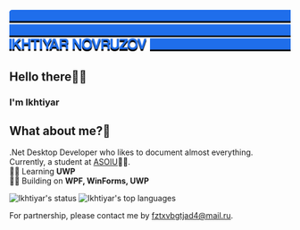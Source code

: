 ![Cover](https://github.com/1khtiyar/1khtiyar/blob/master/Cover.png)  
## Hello there🙋‍♂️  
### I'm Ikhtiyar  

## What about me?👀  
.Net Desktop Developer who likes to document almost everything. Currently, a student at [ASOIU](http://asoiu.edu.az/en)👨‍🎓.  
👨‍💻 Learning **UWP**  
👨‍🔧 Building on **WPF, WinForms, UWP**  
  
![Ikhtiyar's status](https://github-readme-stats.vercel.app/api?username=1khtiyar&&show_icons=true&count_private=true&theme=blue)
![Ikhtiyar's top languages](https://github-readme-stats.vercel.app/api/top-langs/?username=1khtiyar&layout=compact&theme=blue)  
  
For partnership, please contact me by fztxvbgtjad4@mail.ru.
